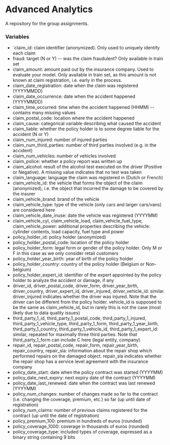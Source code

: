 # Advanced Analytics

A repository for the group assignments.




<h3> Variables </h3>

* `claim_id: claim identifier (anonymized). Only used to uniquely identify each claim
* fraud: target (N or Y) -- was the claim fraudulent? Only available in train set
* claim_amount: amount paid out by the insurance company. Used to evaluate your model. Only available in train set, as this amount is not known at claim registration, i.e. early in the process.
* claim_date_registration: date when the claim was registered (YYYYMMDD)
* claim_date_occurrence: date when the accident happened (YYYYMMDD)
* claim_time_occurred: time when the accident happened (HHMM) -- contains many missing values
* claim_postal_code: location where the accident happened
* claim_cause: categorical variable describing what caused the accident
* claim_liable: whether the policy holder is to some degree liable for the accident (N or Y)
* claim_num_injured: number of injured parties
* claim_num_third_parties: number of third parties involved (e.g. in the accident)
* claim_num_vehicles: number of vehicles involved
* claim_police: whether a policy report was written up
* claim_alcohol: result of the alcohol test executed on the driver (Positive or Negative). A missing value indicates that no test was taken
* claim_language: language the claim was registered in (Dutch or French)
* claim_vehicle_id: the vehicle that forms the object of the claim (anonymized), i.e. the object that incurred the damage to be covered by the insurer
* claim_vehicle_brand: brand of the vehicle
* claim_vehicle_type: type of the vehicle (only cars and larger cars/vans) are considered here
* claim_vehicle_date_inuse: date the vehicle was registered (YYYYMM)
* claim_vehicle_cyl, claim_vehicle_load, claim_vehicle_fuel_type, claim_vehicle_power: additional properties describing the vehicle: cylinder contents, load capacity, fuel type and power
* policy_holder_id: policy holder (anonymized)
* policy_holder_postal_code: location of the policy holder
* policy_holder_form: legal form or gender of the policy holder. Only M or F in this case as we only consider retail customers
* policy_holder_year_birth: year of birth of the policy holder
* policy_holder_country: country of the policy holder (Belgium or Non-belgium)
* policy_holder_expert_id: identifier of the expert appointed by the policy holder to analyze the accident or damage, if any
* driver_id, driver_postal_code, driver_form, driver_year_birth, driver_country, driver_expert_id, driver_injured, driver_vehicle_id: similar. driver_injured indicates whether the driver was injured. Note that the driver can be different from the policy holder. vehicle_id is supposed to be the same as claim_vehicle_id, but in rarely this is not the case (most likely due to data quality issues)
* third_party_1_id, third_party_1_postal_code, third_party_1_injured, third_party_1_vehicle_type, third_party_1_form, third_party_1_year_birth, third_party_1_country, third_party_1_vehicle_id, third_party_1_expert_id: similar, repeated for maximally three third parties. Note that third_party_1_form can include C here (legal entity, company)
* repair_id, repair_postal_code, repair_form, repair_year_birth, repair_country, repair_sla: information about the repair shop which performed repairs on the damaged object. repair_sla indicates whether the repair shop has a service level agreement with the insurance company
* policy_date_start: date when the policy contract was started (YYYYMM)
* policy_date_next_expiry: next expiry date of the contract (YYYYMM)
* policy_date_last_renewed: date when the contract was last renewed (YYYYMM)
* policy_num_changes: number of changes made so far to the contract (i.e. changing the coverage, premium, etc.) so far (up until date of registration)
* policy_num_claims: number of previous claims registered for the contract (up until the date of registration)
* policy_premium_100: premium in hundreds of euros (rounded)
* policy_coverage_1000: coverage in thousands of euros (rounded)
* policy_coverage_type: included types of coverage, expressed as a binary string containing 9 bits

